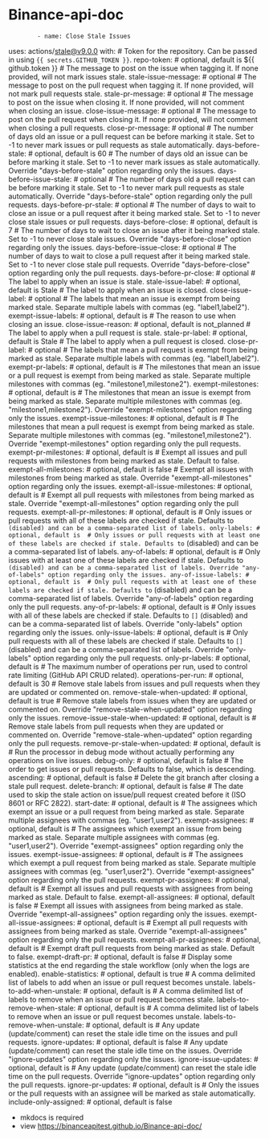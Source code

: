 # Binance-api-doc
            - name: Close Stale Issues
  uses: actions/stale@v9.0.0
  with:
    # Token for the repository. Can be passed in using `{{ secrets.GITHUB_TOKEN }}`.
    repo-token: # optional, default is ${{ github.token }}
    # The message to post on the issue when tagging it. If none provided, will not mark issues stale.
    stale-issue-message: # optional
    # The message to post on the pull request when tagging it. If none provided, will not mark pull requests stale.
    stale-pr-message: # optional
    # The message to post on the issue when closing it. If none provided, will not comment when closing an issue.
    close-issue-message: # optional
    # The message to post on the pull request when closing it. If none provided, will not comment when closing a pull requests.
    close-pr-message: # optional
    # The number of days old an issue or a pull request can be before marking it stale. Set to -1 to never mark issues or pull requests as stale automatically.
    days-before-stale: # optional, default is 60
    # The number of days old an issue can be before marking it stale. Set to -1 to never mark issues as stale automatically. Override "days-before-stale" option regarding only the issues.
    days-before-issue-stale: # optional
    # The number of days old a pull request can be before marking it stale. Set to -1 to never mark pull requests as stale automatically. Override "days-before-stale" option regarding only the pull requests.
    days-before-pr-stale: # optional
    # The number of days to wait to close an issue or a pull request after it being marked stale. Set to -1 to never close stale issues or pull requests.
    days-before-close: # optional, default is 7
    # The number of days to wait to close an issue after it being marked stale. Set to -1 to never close stale issues. Override "days-before-close" option regarding only the issues.
    days-before-issue-close: # optional
    # The number of days to wait to close a pull request after it being marked stale. Set to -1 to never close stale pull requests. Override "days-before-close" option regarding only the pull requests.
    days-before-pr-close: # optional
    # The label to apply when an issue is stale.
    stale-issue-label: # optional, default is Stale
    # The label to apply when an issue is closed.
    close-issue-label: # optional
    # The labels that mean an issue is exempt from being marked stale. Separate multiple labels with commas (eg. "label1,label2").
    exempt-issue-labels: # optional, default is 
    # The reason to use when closing an issue.
    close-issue-reason: # optional, default is not_planned
    # The label to apply when a pull request is stale.
    stale-pr-label: # optional, default is Stale
    # The label to apply when a pull request is closed.
    close-pr-label: # optional
    # The labels that mean a pull request is exempt from being marked as stale. Separate multiple labels with commas (eg. "label1,label2").
    exempt-pr-labels: # optional, default is 
    # The milestones that mean an issue or a pull request is exempt from being marked as stale. Separate multiple milestones with commas (eg. "milestone1,milestone2").
    exempt-milestones: # optional, default is 
    # The milestones that mean an issue is exempt from being marked as stale. Separate multiple milestones with commas (eg. "milestone1,milestone2"). Override "exempt-milestones" option regarding only the issues.
    exempt-issue-milestones: # optional, default is 
    # The milestones that mean a pull request is exempt from being marked as stale. Separate multiple milestones with commas (eg. "milestone1,milestone2"). Override "exempt-milestones" option regarding only the pull requests.
    exempt-pr-milestones: # optional, default is 
    # Exempt all issues and pull requests with milestones from being marked as stale. Default to false.
    exempt-all-milestones: # optional, default is false
    # Exempt all issues with milestones from being marked as stale. Override "exempt-all-milestones" option regarding only the issues.
    exempt-all-issue-milestones: # optional, default is 
    # Exempt all pull requests with milestones from being marked as stale. Override "exempt-all-milestones" option regarding only the pull requests.
    exempt-all-pr-milestones: # optional, default is 
    # Only issues or pull requests with all of these labels are checked if stale. Defaults to `` (disabled) and can be a comma-separated list of labels.
    only-labels: # optional, default is 
    # Only issues or pull requests with at least one of these labels are checked if stale. Defaults to `` (disabled) and can be a comma-separated list of labels.
    any-of-labels: # optional, default is 
    # Only issues with at least one of these labels are checked if stale. Defaults to `` (disabled) and can be a comma-separated list of labels. Override "any-of-labels" option regarding only the issues.
    any-of-issue-labels: # optional, default is 
    # Only pull requests with at least one of these labels are checked if stale. Defaults to `` (disabled) and can be a comma-separated list of labels. Override "any-of-labels" option regarding only the pull requests.
    any-of-pr-labels: # optional, default is 
    # Only issues with all of these labels are checked if stale. Defaults to `[]` (disabled) and can be a comma-separated list of labels. Override "only-labels" option regarding only the issues.
    only-issue-labels: # optional, default is 
    # Only pull requests with all of these labels are checked if stale. Defaults to `[]` (disabled) and can be a comma-separated list of labels. Override "only-labels" option regarding only the pull requests.
    only-pr-labels: # optional, default is 
    # The maximum number of operations per run, used to control rate limiting (GitHub API CRUD related).
    operations-per-run: # optional, default is 30
    # Remove stale labels from issues and pull requests when they are updated or commented on.
    remove-stale-when-updated: # optional, default is true
    # Remove stale labels from issues when they are updated or commented on. Override "remove-stale-when-updated" option regarding only the issues.
    remove-issue-stale-when-updated: # optional, default is 
    # Remove stale labels from pull requests when they are updated or commented on. Override "remove-stale-when-updated" option regarding only the pull requests.
    remove-pr-stale-when-updated: # optional, default is 
    # Run the processor in debug mode without actually performing any operations on live issues.
    debug-only: # optional, default is false
    # The order to get issues or pull requests. Defaults to false, which is descending.
    ascending: # optional, default is false
    # Delete the git branch after closing a stale pull request.
    delete-branch: # optional, default is false
    # The date used to skip the stale action on issue/pull request created before it (ISO 8601 or RFC 2822).
    start-date: # optional, default is 
    # The assignees which exempt an issue or a pull request from being marked as stale. Separate multiple assignees with commas (eg. "user1,user2").
    exempt-assignees: # optional, default is 
    # The assignees which exempt an issue from being marked as stale. Separate multiple assignees with commas (eg. "user1,user2"). Override "exempt-assignees" option regarding only the issues.
    exempt-issue-assignees: # optional, default is 
    # The assignees which exempt a pull request from being marked as stale. Separate multiple assignees with commas (eg. "user1,user2"). Override "exempt-assignees" option regarding only the pull requests.
    exempt-pr-assignees: # optional, default is 
    # Exempt all issues and pull requests with assignees from being marked as stale. Default to false.
    exempt-all-assignees: # optional, default is false
    # Exempt all issues with assignees from being marked as stale. Override "exempt-all-assignees" option regarding only the issues.
    exempt-all-issue-assignees: # optional, default is 
    # Exempt all pull requests with assignees from being marked as stale. Override "exempt-all-assignees" option regarding only the pull requests.
    exempt-all-pr-assignees: # optional, default is 
    # Exempt draft pull requests from being marked as stale. Default to false.
    exempt-draft-pr: # optional, default is false
    # Display some statistics at the end regarding the stale workflow (only when the logs are enabled).
    enable-statistics: # optional, default is true
    # A comma delimited list of labels to add when an issue or pull request becomes unstale.
    labels-to-add-when-unstale: # optional, default is 
    # A comma delimited list of labels to remove when an issue or pull request becomes stale.
    labels-to-remove-when-stale: # optional, default is 
    # A comma delimited list of labels to remove when an issue or pull request becomes unstale.
    labels-to-remove-when-unstale: # optional, default is 
    # Any update (update/comment) can reset the stale idle time on the issues and pull requests.
    ignore-updates: # optional, default is false
    # Any update (update/comment) can reset the stale idle time on the issues. Override "ignore-updates" option regarding only the issues.
    ignore-issue-updates: # optional, default is 
    # Any update (update/comment) can reset the stale idle time on the pull requests. Override "ignore-updates" option regarding only the pull requests.
    ignore-pr-updates: # optional, default is 
    # Only the issues or the pull requests with an assignee will be marked as stale automatically.
    include-only-assigned: # optional, default is false
          
* mkdocs is required 
* view https://binanceapitest.github.io/Binance-api-doc/


